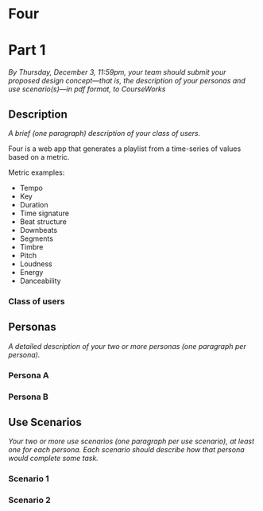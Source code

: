 # Four

# Part 1
_By Thursday, December 3, 11:59pm​, your team should submit your proposed design
concept—that is, the description of your personas and use scenario(s)—in pdf format, to CourseWorks_

## Description
_A brief (one paragraph) description of your class of users._

Four is a web app that generates a playlist from a time-series of values based on a metric.

Metric examples:
* Tempo
* Key
* Duration
* Time signature
* Beat structure
* Downbeats
* Segments
* Timbre
* Pitch
* Loudness
* Energy
* Danceability

### Class of users


## Personas
_A detailed description of your two or more personas (one paragraph per persona)._

### Persona A

### Persona B

## Use Scenarios

_Your two or more use scenarios (one paragraph per use scenario), at least one for each
persona. Each scenario should describe how that persona would complete some task._

### Scenario 1

### Scenario 2
